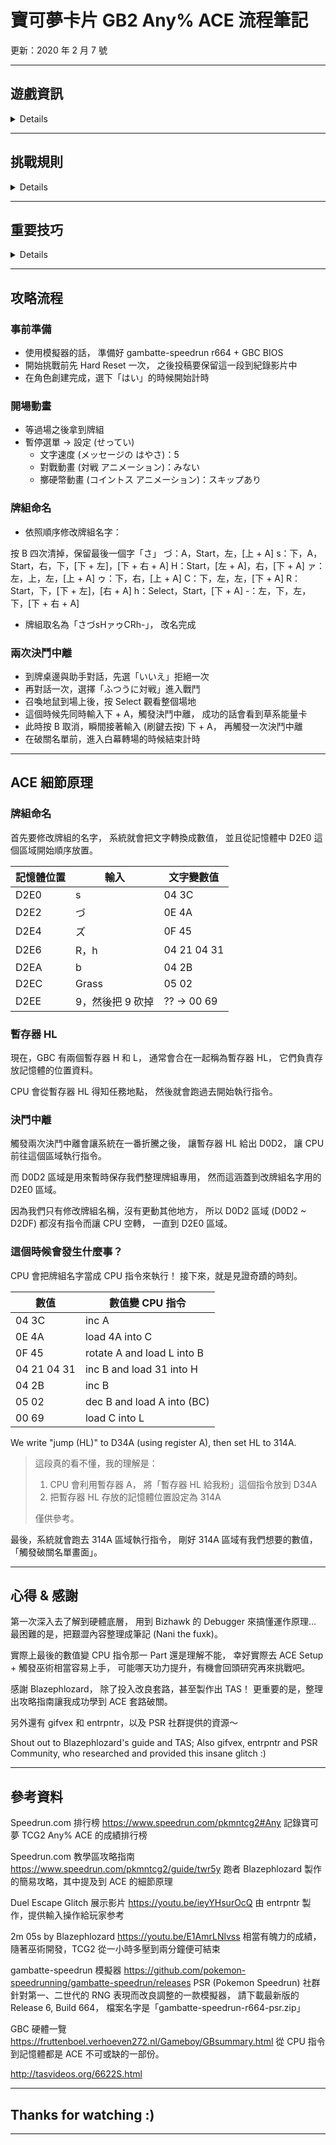 # 寶可夢卡片 GB2 Any% ACE 流程筆記

更新：2020 年 2 月 7 號

------

## 遊戲資訊

<details>

### 名稱

寶可夢卡片ＧＢ２：ＧＲ團參上！
Pokemon Card GB2: Here Comes Team GR! / Pokemon TCG2
ポケモンカードＧＢ２：ＧＲ団参上！

### 主機

GBC

### 版本 & 年份

日版 in 2001

</details>


------

## 挑戰規則

<details>

### 遊戲共通

暫無。

### 分類條件

* 挑戰採用 RTA 方式進行計時。
  在角色創建完成，選下「はい」的時候開始計時；
  在破關名單前，進入白幕轉場的時候結束計時。
* 可以接受 S+Q (Saving and Quitting)。
* 可以接受粉絲製作的英語翻譯版本。
* 英文卡表必須使用 Artemis251 製作的 Patch：
  http://www.romhacking.net/translations/1736/
* 禁止 SGB in SFC (幀率不夠精確)。
* 可以接受 Super Game Boy 2。
* 唯一接受的模擬器是 gambatte-speedrun，
  必須使用最新版本 (目前是 r664)，並且使用 GBC BIOS 開機。
* 其他模擬器一律禁止使用。
* 禁止使用模擬器的即時存檔、遊戲加速功能等等。
* 禁止使用自定義調色盤。
* 如果使用模擬器的話，至少要做到下面其中一項要求：
  1. 開始挑戰前先 Hard Reset 一次，
     之後投稿要保留這一段到紀錄影片中。
  2. 擷取整個視窗 (包含邊框)，像是這樣：
     ![](https://i.imgur.com/LTvx60r.png)

</details>


------

## 重要技巧

<details>

### 決鬥中離 / Down+A Glitch

決鬥中離 (Down+A Glitch)，
觸發這個巫術之後會有機率馬上離開決鬥，
又稱 Duel Escape Glitch。

PSR (Pokemon Speedrun) 社群的兩位巫師 gifvex 和 entrpntr，
在 GBC 上的 TCG 1 代發現了這個巫術：

{%youtube ieyYHsurOcQ %}

先按 Select 去觀看整個場地，
把鼠標移到自己場地裡的最後一張卡片，
在這個時候同時輸入「下 + A」，
遊戲就會去讀取下一個空格欄，也就是一張無效卡；

「**讀取那張無效卡就會有 50% 機率馬上中離並且獲勝**」。

中離效果很類似於新仙劍奇俠傳的金蟬脫殼 Bug，
不過這邊有比較嚴格的輸入要求，
系統必須在同一幀收到「下 + A」。

然而在 GBC 上會有 Lag Frames 的情況發生，
需要讓系統暫停、Lag 一下來處理計算，
這個瞬間玩家還是能夠輸入指令，
這個技巧稱為緩衝輸入 (Buffer Input)。

以致於決鬥中離這個巫術，
並不要求 Frame Perfect。

決鬥中離在 TCG 2 代也能奏效，
搭配特定操作就做到了 ACE，
從決鬥中離開並跳到破關名單畫面。

值得注意的是，如果沒有馬上中離，
就會卡在隊伍狀態畫面，
就算按 B 關掉也會自動打開。

實際上這樣更容易操作，
按 B 關掉之後有更多的 Lag Frames；
在 TCG 2 代 ACE 的最後階段，
必須要在這個瞬間緩衝輸入「下 + A」達成二次觸發。

</details>


------

## 攻略流程

### 事前準備

* 使用模擬器的話，
  準備好 gambatte-speedrun r664 + GBC BIOS
* 開始挑戰前先 Hard Reset 一次，
  之後投稿要保留這一段到紀錄影片中
* 在角色創建完成，選下「はい」的時候開始計時

### 開場動畫

* 等過場之後拿到牌組
* 暫停選單 -> 設定 (せってい)
  * 文字速度 (メッセージの はやさ)：5
  * 對戰動畫 (対戦 アニメーション)：みない
  * 擲硬幣動畫 (コイントス アニメーション)：スキップあり

### 牌組命名

* 依照順序修改牌組名字：

按 B 四次清掉，保留最後一個字「さ」
づ：A，Start，左，[上 + A]
s：下，A，Start，右，下，[下 + 左]，[下 + 右 + A]
H：Start，[左 + A]，右，[下 + A]
ァ：左，上，左，[上 + A]
ゥ：下，右，[上 + A]
C：下，左，左，[下 + A]
R：Start，下，[下 + 左]，[右 + A]
h：Select，Start，[下 + A]
-：左，下，左，下，[下 + 右 + A]

* 牌組取名為「さづsHァゥCRh-」，
  改名完成

### 兩次決鬥中離

* 到牌桌邊與助手對話，先選「いいえ」拒絕一次
* 再對話一次，選擇「ふつうに対戦」進入戰鬥
* 召喚地鼠到場上後，按 Select 觀看整個場地
* 這個時候先同時輸入下 + A，觸發決鬥中離，
  成功的話會看到草系能量卡
* 此時按 B 取消，瞬間接著輸入 (刷鍵去按) 下 + A，
  再觸發一次決鬥中離
* 在破關名單前，進入白幕轉場的時候結束計時


------

## ACE 細節原理

### 牌組命名

首先要修改牌組的名字，
系統就會把文字轉換成數值，
並且從記憶體中 D2E0 這個區域開始順序放置。

記憶體位置 | 輸入                    | 文字變數值
-----------|-------------------------|------------
D2E0       | s                       | 04 3C
D2E2       | づ                      | 0E 4A
D2E4       | ズ                      | 0F 45
D2E6       | R，h                    | 04 21 04 31
D2EA       | b                       | 04 2B
D2EC       | Grass                   | 05 02
D2EE       | 9，然後把 9 砍掉        | ?? -> 00 69

### 暫存器 HL

現在，GBC 有兩個暫存器 H 和 L，
通常會合在一起稱為暫存器 HL，
它們負責存放記憶體的位置資料。

CPU 會從暫存器 HL 得知任務地點，
然後就會跑過去開始執行指令。

### 決鬥中離

觸發兩次決鬥中離會讓系統在一番折騰之後，
讓暫存器 HL 給出 D0D2，
讓 CPU 前往這個區域執行指令。

而 D0D2 區域是用來暫時保存我們整理牌組專用，
然而這涵蓋到改牌組名字用的 D2E0 區域。

因為我們只有修改牌組名稱，沒有更動其他地方，
所以 D0D2 區域 (D0D2 ~ D2DF) 都沒有指令而讓 CPU 空轉，
一直到 D2E0 區域。

### 這個時候會發生什麼事？

CPU 會把牌組名字當成 CPU 指令來執行！
接下來，就是見證奇蹟的時刻。

數值        | 數值變 CPU 指令
------------|-----------------
04 3C       | inc A
0E 4A       | load 4A into C
0F 45       | rotate A and load L into B
04 21 04 31 | inc B and load 31 into H
04 2B       | inc B
05 02       | dec B and load A into (BC)
00 69       | load C into L

We write "jump (HL)" to D34A (using register A), then set HL to 314A.

> 這段真的看不懂，我的理解是：
> 
> 1. CPU 會利用暫存器 A，
>    將「暫存器 HL 給我粉」這個指令放到 D34A
> 2. 把暫存器 HL 存放的記憶體位置設定為 314A
> 
> 僅供參考。

最後，系統就會跑去 314A 區域執行指令，
剛好 314A 區域有我們想要的數值，
「觸發破關名單畫面」。


------

## 心得 & 感謝

第一次深入去了解到硬體底層，
用到 Bizhawk 的 Debugger 來搞懂運作原理...
最困難的是，把艱澀內容整理成筆記 (Nani the fuxk)。

實際上最後的數值變 CPU 指令那一 Part 還是理解不能，
幸好實際去 ACE Setup + 觸發巫術相當容易上手，
可能哪天功力提升，有機會回頭研究再來挑戰吧。

感謝 Blazephlozard，
除了投入改良套路，甚至製作出 TAS！
更重要的是，整理出攻略指南讓我成功學到 ACE 套路破關。

另外還有 gifvex 和 entrpntr，以及 PSR 社群提供的資源～

Shout out to Blazephlozard's guide and TAS;
Also gifvex, entrpntr and PSR Community,
who researched and provided this insane glitch :)


------

## 參考資料

Speedrun.com 排行榜
https://www.speedrun.com/pkmntcg2#Any
記錄寶可夢 TCG2 Any% ACE 的成績排行榜

Speedrun.com 教學區攻略指南
https://www.speedrun.com/pkmntcg2/guide/twr5y
跑者 Blazephlozard 製作的簡易攻略，其中提及到 ACE 的細節原理

Duel Escape Glitch 展示影片
https://youtu.be/ieyYHsurOcQ
由 entrpntr 製作，提供輸入操作給玩家参考

2m 05s by Blazephlozard
https://youtu.be/E1AmrLNlvss
相當有魄力的成績，隨著巫術開發，TCG2 從一小時多壓到兩分鐘便可結束

gambatte-speedrun 模擬器
https://github.com/pokemon-speedrunning/gambatte-speedrun/releases
PSR (Pokemon Speedrun) 社群針對第一、二世代的 RNG 表現而改良調整的一款模擬器，
請下載最新版的 Release 6, Build 664，
檔案名字是「gambatte-speedrun-r664-psr.zip」

GBC 硬體一覽
https://fruttenboel.verhoeven272.nl/Gameboy/GBsummary.html
從 CPU 指令到記憶體都是 ACE 不可或缺的一部份。

http://tasvideos.org/6622S.html


------

## Thanks for watching :)

<style>
#doc {
  font-family:
    monospace,
    monospace,
    'MotoyaLMaru W3 mono',
    sans-serif !important;
}
</style>


------

